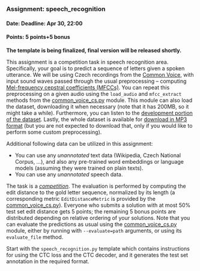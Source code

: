 ### Assignment: speech_recognition
#### Date: Deadline: Apr 30, 22:00
#### Points: 5 points+5 bonus

**The template is being finalized, final version will be released shortly.**

This assignment is a competition task in speech recognition area. Specifically,
your goal is to predict a sequence of letters given a spoken utterance.
We will be using Czech recordings from the [Common Voice](https://commonvoice.mozilla.org/),
with input sound waves passed through the usual preprocessing – computing
[Mel-frequency cepstral coefficients (MFCCs)](https://en.wikipedia.org/wiki/Mel-frequency_cepstrum).
You can repeat this preprocessing on a given audio using the `load_audio` and
`mfcc_extract` methods from the
[common_voice_cs.py](https://github.com/ufal/npfl138/tree/master/labs/09/common_voice_cs.py) module.
This module can also load the dataset, downloading it when necessary (note that
it has 200MB, so it might take a while). Furthermore, you can listen to the
[development portion of the dataset](https://ufal.mff.cuni.cz/~straka/courses/npfl138/2324/demos/common_voice_cs_dev.html).
Lastly, the whole dataset is available for
[download in MP3 format](https://ufal.mff.cuni.cz/~straka/courses/npfl138/2324/datasets/common_voice_cs_mp3.tar)
(but you are not expected to download that, only if you would like to perform some
custom preprocessing).

Additional following data can be utilized in this assignment:
- You can use any _unannotated_ text data (Wikipedia, Czech National Corpus, …),
  and also any pre-trained word embeddings or language models (assuming they
  were trained on plain texts).
- You can use any _unannotated_ speech data.

The task is a [_competition_](https://ufal.mff.cuni.cz/courses/npfl138/2324-summer#competitions).
The evaluation is performed by computing the edit distance to the gold letter
sequence, normalized by its length (a corresponding metric
`EditDistanceMetric` is provided by the [common_voice_cs.py](https://github.com/ufal/npfl138/tree/master/labs/09/common_voice_cs.py)).
Everyone who submits a solution with at most 50% test set edit distance
gets 5 points; the remaining 5 bonus points are distributed
depending on relative ordering of your solutions. Note that
you can evaluate the predictions as usual using the [common_voice_cs.py](https://github.com/ufal/npfl138/tree/master/labs/08/common_voice_cs.py)
module, either by running with `--evaluate=path` arguments, or using its
`evaluate_file` method.

Start with the `speech_recognition.py`
template which contains instructions for using the CTC loss and the CTC decoder,
and it generates the test set annotation in the required format.
